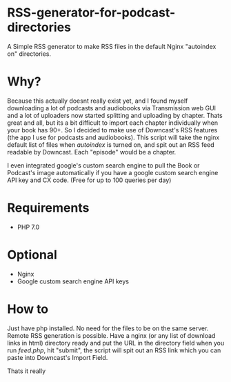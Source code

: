 # RSS-generator-for-podcast-directories
A Simple RSS generator to make RSS files in the default Nginx "autoindex on" directories.

# Why?
Because this actually doesnt really exist yet, and I found myself downloading a lot of podcasts and audiobooks via Transmission web GUI and a lot of uploaders now started splitting and uploading by chapter. Thats great and all, but its a bit difficult to import each chapter individually when your book has 90+. So I decided to make use of Downcast's RSS features (the app I use for podcasts and audiobooks). This script will take the nginx default list of files when *autoindex* is turned on, and spit out an RSS feed readable by Downcast. Each "episode" would be a chapter.

I even integrated google's custom search engine to pull the Book or Podcast's image automatically if you have a google custom search engine API key and CX code. (Free for up to 100 queries per day)

# Requirements
* PHP 7.0

# Optional
* Nginx
* Google custom search engine API keys 

# How to
Just have php installed. No need for the files to be on the same server. Remote RSS generation is possible.
Have a nginx (or any list of download links in html) directory ready and put the URL in the directory field when you run *feed.php*, hit "submit", the script will spit out an RSS link which you can paste into Downcast's Import Field.

Thats it really
